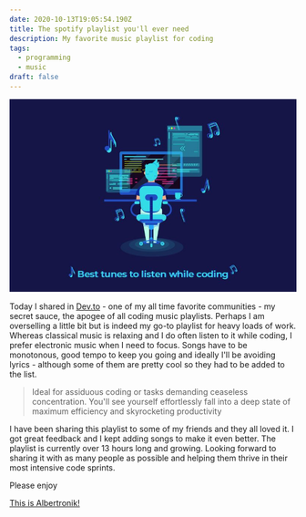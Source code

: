 ```yaml
---
date: 2020-10-13T19:05:54.190Z
title: The spotify playlist you'll ever need
description: My favorite music playlist for coding
tags:
  - programming
  - music
draft: false
---
```


![](../assets/coding-music.jpg "This is Albertronik!")

Today I shared in [Dev.to](https://dev.to/turutupa/the-spotify-playlist-you-ll-ever-need-48n9) - one of my all time favorite communities - my secret sauce, the apogee of all coding music playlists. Perhaps I am overselling a little bit but is indeed my go-to playlist for heavy loads of work. Whereas classical music is relaxing and I do often listen to it while coding, I prefer electronic music when I need to focus. Songs have to be monotonous, good tempo to keep you going and ideally I'll be avoiding lyrics - although some of them are pretty cool so they had to be added to the list.

> Ideal for assiduous coding or tasks demanding ceaseless concentration. You'll see yourself effortlessly fall into a deep state of maximum efficiency and skyrocketing productivity

I have been sharing this playlist to some of my friends and they all loved it. I got great feedback and I kept adding songs to make it even better. The playlist is currently over 13 hours long and growing. Looking forward to sharing it with as many people as possible and helping them thrive in their most intensive code sprints.

Please enjoy

[This is Albertronik!](https://open.spotify.com/playlist/5gxQooWRUa8XzIWZIkJvsZ?si=4rin34YZRHeCnoSbHdFYcQ)
